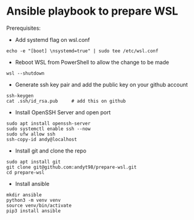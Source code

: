 # Ansible playbook to prepare WSL

Prerequisites:
- Add systemd flag on wsl.conf
```
echo -e "[boot] \nsystemd=true" | sudo tee /etc/wsl.conf
```
- Reboot WSL from PowerShell to allow the change to be made 
```
wsl --shutdown
```
- Generate ssh key pair and add the public key on your github account
```
ssh-keygen
cat .ssh/id_rsa.pub     # add this on github
```
- Install OpenSSH Server and open port 
```
sudo apt install openssh-server
sudo systemctl enable ssh --now
sudo ufw allow ssh
ssh-copy-id andy@localhost
```
- Install git and clone the repo
```
sudo apt install git
git clone git@github.com:andyt98/prepare-wsl.git
cd prepare-wsl
```
- Install ansible
```
mkdir ansible
python3 -m venv venv
source venv/bin/activate
pip3 install ansible
```
